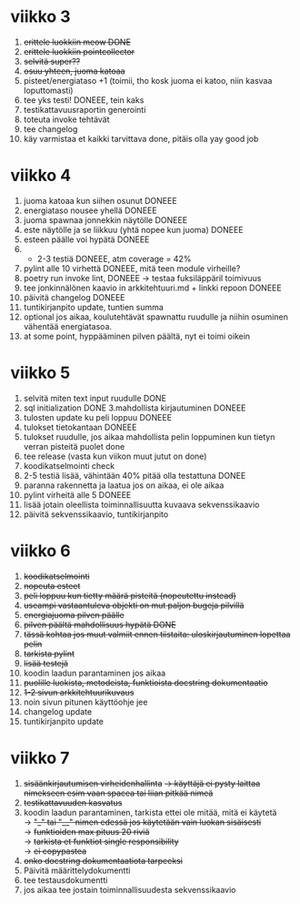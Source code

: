 # viikko 3

1. ~~erittele luokkiin meow DONE~~ 
2. ~~erittele luokkiin pointcollector~~
3. ~~selvitä super??~~
4. ~~osuu yhteen, juoma katoaa~~
5. pisteet/energiataso +1 (toimii, tho kosk juoma ei katoo, niin kasvaa loputtomasti) 
6. tee yks testi! DONEEE, tein kaks
7. testikattavuusraportin generointi
8. toteuta invoke tehtävät 
9. tee changelog
10. käy varmistaa et kaikki tarvittava done, pitäis olla yay good job

# viikko 4

1. juoma katoaa kun siihen osunut DONEEE
2. energiataso nousee yhellä DONEEE
3. juoma spawnaa jonnekkin näytölle DONEEE
4. este näytölle ja se liikkuu (yhtä nopee kun juoma) DONEEE
5. esteen päälle voi hypätä DONEEE
6. + 2-3 testiä DONEEE, atm coverage = 42%
7. pylint alle 10 virhettä DONEEE, mitä teen module virheille?
8. poetry run invoke lint, DONEEE -> testaa fuksiläppäril toimivuus
9. tee jonkinnälönen kaavio in arkkitehtuuri.md + linkki repoon DONEEE
10. päivitä changelog DONEEE
11. tuntikirjanpito update, tuntien summa 
12. optional jos aikaa, koulutehtävät spawnattu ruudulle ja niihin osuminen vähentää energiatasoa.
13. at some point, hyppääminen pilven päältä, nyt ei toimi oikein

# viikko 5
1. selvitä miten text input ruudulle DONE
2. sql initialization DONE
3.mahdollista kirjautuminen DONEEE
4. tulosten update ku peli loppuu DONEEE
5. tulokset tietokantaan DONEEE
6. tulokset ruudulle, jos aikaa mahdollista pelin loppuminen kun tietyn verran pisteitä puolet done
7. tee release (vasta kun viikon muut jutut on done)
8. koodikatselmointi check
9. 2-5 testiä lisää, vähintään 40% pitää olla testattuna DONEE
10. paranna rakennetta ja laatua jos on aikaa, ei ole aikaa
11. pylint virheitä alle 5 DONEEE
12. lisää jotain oleellista toiminnallisuutta kuvaava sekvenssikaavio
13. päivitä sekvenssikaavio, tuntikirjanpito

# viikko 6
1. ~~koodikatselmointi~~
2. ~~nopeuta esteet~~
3. ~~peli loppuu kun tietty määrä pisteitä (nopeutettu instead)~~
4. ~~useampi vastaantuleva objekti on mut paljon bugeja pilvillä~~
5. ~~energiajuoma pilven päälle~~
6. ~~pilven päältä mahdollisuus hypätä DONE~~
7. ~~tässä kohtaa jos muut valmiit ennen tiistaita: uloskirjautuminen lopettaa pelin~~
8. ~~tarkista pylint~~
9. ~~lisää testejä~~
10. koodin laadun parantaminen jos aikaa
11. ~~puolille luokista, metodeista, funktioista docstring dokumentaatio~~
12. ~~1-2 sivun arkkitehtuurikuvaus~~
13. noin sivun pitunen käyttöohje jee
14. changelog update
15. tuntikirjanpito update

# viikko 7
1. ~~sisäänkirjautumisen virheidenhallinta~~
~~-> käyttäjä ei pysty laittaa nimekseen esim vaan spacea tai liian pitkää nimeä~~
2. ~~testikattavuuden kasvatus~~
3. koodin laadun parantaminen, tarkista ettei ole mitää, mitä ei käytetä\
-> ~~"_" tai "__" nimen edessä jos käytetään vain luokan sisäisesti~~\
-> ~~funktioiden max pituus 20 riviä~~\
-> ~~tarkista et funktiot single responsibility~~\
-> ~~ei copypastea~~
4. ~~onko docstring dokumentaatiota tarpeeksi~~
5. Päivitä määrittelydokumentti
6. tee testausdokumentti
7. jos aikaa tee jostain toiminnallisuudesta sekvenssikaavio